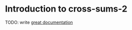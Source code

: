 # Introduction to cross-sums-2

TODO: write [great documentation](http://jacobian.org/writing/what-to-write/)
